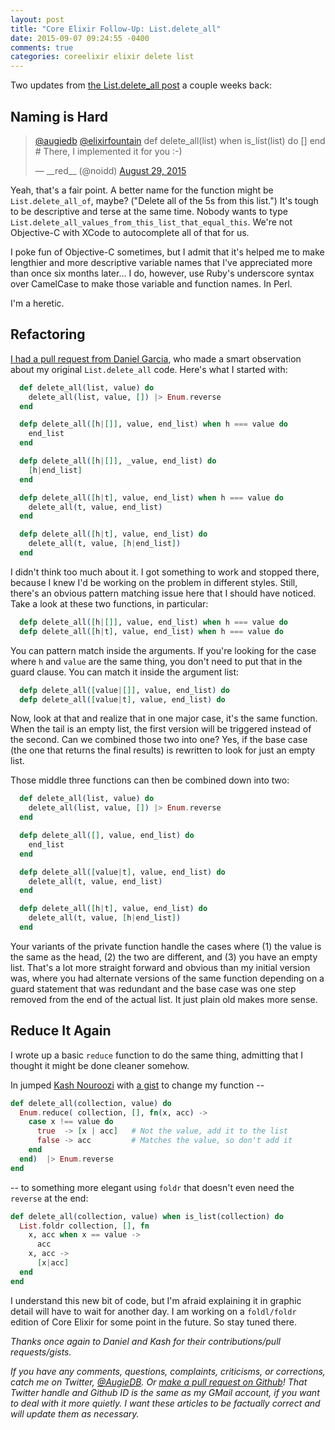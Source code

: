 ```yaml
---
layout: post
title: "Core Elixir Follow-Up: List.delete_all"
date: 2015-09-07 09:24:55 -0400
comments: true
categories: coreelixir elixir delete list
---
```


Two updates from [the List.delete_all post](http://variousandsundry.com/cs/blog/2015/08/27/core-elixir-list-dot-delete-slash-2-and-list-dot-delete-all-slash-2/) a couple weeks back:

## Naming is Hard

<blockquote class="twitter-tweet" lang="en"><p lang="en" dir="ltr"><a href="https://twitter.com/augiedb">@augiedb</a> <a href="https://twitter.com/elixirfountain">@elixirfountain</a> def delete_all(list) when is_list(list) do [] end # There, I implemented it for you :-)</p>&mdash; __red__ (@noidd) <a href="https://twitter.com/noidd/status/637424696447889408">August 29, 2015</a></blockquote>
<script async src="//platform.twitter.com/widgets.js" charset="utf-8"></script>

Yeah, that's a fair point.  A better name for the function might be `List.delete_all_of`, maybe?  ("Delete all of the 5s from this list.")  It's tough to be descriptive and terse at the same time. Nobody wants to type `List.delete_all_values_from_this_list_that_equal_this`.  We're not Objective-C with XCode to autocomplete all of that for us.  

I poke fun of Objective-C sometimes, but I admit that it's helped me to make lengthier and more descriptive variable names that I've appreciated more than once six months later...  I do, however, use Ruby's underscore syntax over CamelCase to make those variable and function names.  In Perl.

I'm a heretic.


## Refactoring

[I had a pull request from Daniel Garcia](https://github.com/augiedb/VariousAndSundryCS/pull/3), who made a smart observation about my original `List.delete_all` code.  Here's what I started with:

```elixir
  def delete_all(list, value) do
    delete_all(list, value, []) |> Enum.reverse
  end

  defp delete_all([h|[]], value, end_list) when h === value do
    end_list
  end

  defp delete_all([h|[]], _value, end_list) do
    [h|end_list]
  end

  defp delete_all([h|t], value, end_list) when h === value do
    delete_all(t, value, end_list)
  end

  defp delete_all([h|t], value, end_list) do
    delete_all(t, value, [h|end_list])
  end
```

I didn't think too much about it.  I got something to work and stopped there, because I knew I'd be working on the problem in different styles.  Still, there's an obvious pattern matching issue here that I should have noticed.  Take a look at these two functions, in particular:

```elixir
  defp delete_all([h|[]], value, end_list) when h === value do
  defp delete_all([h|t], value, end_list) when h === value do
```

You can pattern match inside the arguments.  If you're looking for the case where `h` and `value` are the same thing, you don't need to put that in the guard clause.  You can match it inside the argument list: 

```elixir
  defp delete_all([value|[]], value, end_list) do
  defp delete_all([value|t], value, end_list) do
```

Now, look at that and realize that in one major case, it's the same function.  When the tail is an empty list, the first version will be triggered instead of the second.  Can we combined those two into one?  Yes, if the base case (the one that returns the final results) is rewritten to look for just an empty list.

Those middle three functions can then be combined down into two:

```elixir
  def delete_all(list, value) do
    delete_all(list, value, []) |> Enum.reverse
  end

  defp delete_all([], value, end_list) do
    end_list
  end

  defp delete_all([value|t], value, end_list) do
    delete_all(t, value, end_list)
  end

  defp delete_all([h|t], value, end_list) do
    delete_all(t, value, [h|end_list])
  end
```

Your variants of the private function handle the cases where (1) the value is the same as the head, (2) the two are different, and (3) you have an empty list.  That's a lot more straight forward and obvious than my initial version was, where you had alternate versions of the same function depending on a guard statement that was redundant and the base case was one step removed from the end of the actual list. It just plain old makes more sense. 

## Reduce It Again

I wrote up a basic `reduce` function to do the same thing, admitting that I thought it might be done cleaner somehow.

In jumped [Kash Nouroozi](https://twitter.com/knrz_) with [a gist](https://gist.github.com/knrz) to change my function --

```elixir
def delete_all(collection, value) do
  Enum.reduce( collection, [], fn(x, acc) ->
    case x !== value do
      true  -> [x | acc]   # Not the value, add it to the list
      false -> acc         # Matches the value, so don't add it
    end
  end)  |> Enum.reverse
end
```

-- to something more elegant using `foldr` that doesn't even need the `reverse` at the end:

```elixir
def delete_all(collection, value) when is_list(collection) do
  List.foldr collection, [], fn
    x, acc when x == value ->
      acc
    x, acc ->
      [x|acc]
  end
end
```

I understand this new bit of code, but I'm afraid explaining it in graphic detail will have to wait for another day. I am working on a `foldl/foldr` edition of Core Elixir for some point in the future.  So stay tuned there.

_Thanks once again to Daniel and Kash for their contributions/pull requests/gists._ 

_If you have any comments, questions, complaints, criticisms, or corrections, catch me on Twitter, [@AugieDB](https://twitter.com/augiedb). Or [make a pull request on Github](https://github.com/augiedb/VariousAndSundryCS)!  That Twitter handle and Github ID is the same as my GMail account, if you want to deal with it more quietly. I want these articles to be factually correct and will update them as necessary._

